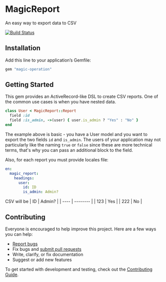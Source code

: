 # MagicReport

An easy way to export data to CSV

[![Build Status](https://github.com/thefaded/magic-report/workflows/test/badge.svg?branch=master)](https://github.com/thefaded/magic-report/actions)

## Installation

Add this line to your application’s Gemfile:

```ruby
gem "magic-operation"
```

## Getting Started

This gem provides an ActiveRecord-like DSL to create CSV reports. One of the common use cases is when you have nested data.

```ruby
class User < MagicReport::Report
  field :id
  field :is_admin, ->(user) { user.is_admin ? "Yes" : "No" }
end
```

The example above is basic - you have a User model and you want to export the two fields `id` and `is_admin`.
The users of your application may not particularly like the naming `true` or `false` since these are more technical terms, that's why you can pass an additional block to the field.

Also, for each report you must provide locales file:

```yaml
en:
  magic_report:
    headings:
      user:
        id: ID
        is_admin: Admin?
```

CSV will be
| ID | Admin? |
| ---- | -------- |
| 123 | Yes |
| 222 | No |

## Contributing

Everyone is encouraged to help improve this project. Here are a few ways you can help:

- [Report bugs](https://github.com/thefaded/magic-report/issues)
- Fix bugs and [submit pull requests](https://github.com/thefaded/magic-report/pulls)
- Write, clarify, or fix documentation
- Suggest or add new features

To get started with development and testing, check out the [Contributing Guide](CONTRIBUTING.md).
